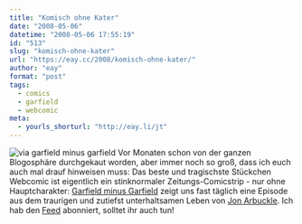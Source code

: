 ```yaml
---
title: "Komisch ohne Kater"
date: "2008-05-06"
datetime: "2008-05-06 17:55:19"
id: "513"
slug: "komisch-ohne-kater"
url: "https://eay.cc/2008/komisch-ohne-kater/"
author: "eay"
format: "post"
tags:
  - comics
  - garfield
  - webcomic
meta:
  - yourls_shorturl: "http://eay.li/jt"
---
```


![](/uploads/2008/minusgarfield.jpg "via garfield minus garfield") Vor Monaten schon von der ganzen Blogosphäre durchgekaut worden, aber immer noch so groß, dass ich euch auch mal drauf hinweisen muss: Das beste und tragischste Stückchen Webcomic ist eigentlich ein stinknormaler Zeitungs-Comicstrip - nur ohne Hauptcharakter: [Garfield minus Garfield](http://garfieldminusgarfield.tumblr.com/) zeigt uns fast täglich eine Episode aus dem traurigen und zutiefst unterhaltsamen Leben von [Jon Arbuckle](http://en.wikipedia.org/wiki/Jon_Arbuckle). Ich hab den [Feed](http://garfieldminusgarfield.tumblr.com/rss) abonniert, solltet ihr auch tun!
